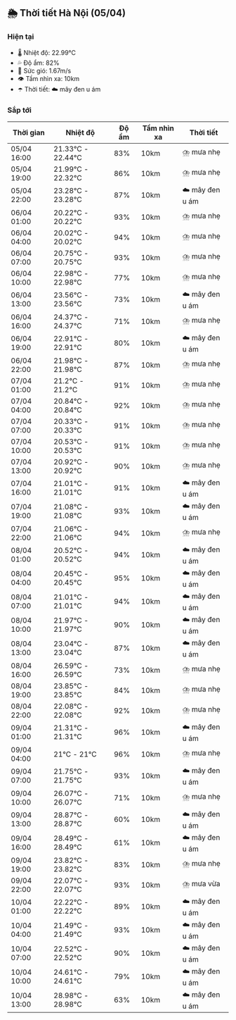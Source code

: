 ## 🌦️ Thời tiết Hà Nội (05/04)

### Hiện tại

- 🌡️ Nhiệt độ: 22.99℃
- 💦 Độ ẩm: 82%
- 💨 Sức gió: 1.67m/s
- 👁️ Tầm nhìn xa: 10km
- ☂️ Thời tiết: ☁️ mây đen u ám

### Sắp tới

| Thời gian | Nhiệt độ | Độ ẩm | Tầm nhìn xa | Thời tiết |
| --- | --- | --- | --- | --- |
| 05/04 16:00 | 21.33℃ - 22.44℃ | 83% | 10km | ⛈️ mưa nhẹ |
| 05/04 19:00 | 21.99℃ - 22.32℃ | 86% | 10km | ⛈️ mưa nhẹ |
| 05/04 22:00 | 23.28℃ - 23.28℃ | 87% | 10km | ☁️ mây đen u ám |
| 06/04 01:00 | 20.22℃ - 20.22℃ | 93% | 10km | ⛈️ mưa nhẹ |
| 06/04 04:00 | 20.02℃ - 20.02℃ | 94% | 10km | ⛈️ mưa nhẹ |
| 06/04 07:00 | 20.75℃ - 20.75℃ | 93% | 10km | ⛈️ mưa nhẹ |
| 06/04 10:00 | 22.98℃ - 22.98℃ | 77% | 10km | ⛈️ mưa nhẹ |
| 06/04 13:00 | 23.56℃ - 23.56℃ | 73% | 10km | ☁️ mây đen u ám |
| 06/04 16:00 | 24.37℃ - 24.37℃ | 71% | 10km | ⛈️ mưa nhẹ |
| 06/04 19:00 | 22.91℃ - 22.91℃ | 80% | 10km | ☁️ mây đen u ám |
| 06/04 22:00 | 21.98℃ - 21.98℃ | 87% | 10km | ⛈️ mưa nhẹ |
| 07/04 01:00 | 21.2℃ - 21.2℃ | 91% | 10km | ⛈️ mưa nhẹ |
| 07/04 04:00 | 20.84℃ - 20.84℃ | 92% | 10km | ⛈️ mưa nhẹ |
| 07/04 07:00 | 20.33℃ - 20.33℃ | 91% | 10km | ⛈️ mưa nhẹ |
| 07/04 10:00 | 20.53℃ - 20.53℃ | 91% | 10km | ⛈️ mưa nhẹ |
| 07/04 13:00 | 20.92℃ - 20.92℃ | 90% | 10km | ⛈️ mưa nhẹ |
| 07/04 16:00 | 21.01℃ - 21.01℃ | 91% | 10km | ☁️ mây đen u ám |
| 07/04 19:00 | 21.08℃ - 21.08℃ | 93% | 10km | ☁️ mây đen u ám |
| 07/04 22:00 | 21.06℃ - 21.06℃ | 94% | 10km | ⛈️ mưa nhẹ |
| 08/04 01:00 | 20.52℃ - 20.52℃ | 94% | 10km | ☁️ mây đen u ám |
| 08/04 04:00 | 20.45℃ - 20.45℃ | 95% | 10km | ☁️ mây đen u ám |
| 08/04 07:00 | 21.01℃ - 21.01℃ | 94% | 10km | ☁️ mây đen u ám |
| 08/04 10:00 | 21.97℃ - 21.97℃ | 90% | 10km | ☁️ mây đen u ám |
| 08/04 13:00 | 23.04℃ - 23.04℃ | 87% | 10km | ☁️ mây đen u ám |
| 08/04 16:00 | 26.59℃ - 26.59℃ | 73% | 10km | ⛈️ mưa nhẹ |
| 08/04 19:00 | 23.85℃ - 23.85℃ | 84% | 10km | ⛈️ mưa nhẹ |
| 08/04 22:00 | 22.08℃ - 22.08℃ | 92% | 10km | ⛈️ mưa nhẹ |
| 09/04 01:00 | 21.31℃ - 21.31℃ | 96% | 10km | ☁️ mây đen u ám |
| 09/04 04:00 | 21℃ - 21℃ | 96% | 10km | ⛈️ mưa nhẹ |
| 09/04 07:00 | 21.75℃ - 21.75℃ | 93% | 10km | ☁️ mây đen u ám |
| 09/04 10:00 | 26.07℃ - 26.07℃ | 71% | 10km | ⛈️ mưa nhẹ |
| 09/04 13:00 | 28.87℃ - 28.87℃ | 60% | 10km | ☁️ mây đen u ám |
| 09/04 16:00 | 28.49℃ - 28.49℃ | 61% | 10km | ☁️ mây đen u ám |
| 09/04 19:00 | 23.82℃ - 23.82℃ | 83% | 10km | ⛈️ mưa nhẹ |
| 09/04 22:00 | 22.07℃ - 22.07℃ | 93% | 10km | ⛈️ mưa vừa |
| 10/04 01:00 | 22.22℃ - 22.22℃ | 89% | 10km | ☁️ mây đen u ám |
| 10/04 04:00 | 21.49℃ - 21.49℃ | 93% | 10km | ☁️ mây đen u ám |
| 10/04 07:00 | 22.52℃ - 22.52℃ | 90% | 10km | ☁️ mây đen u ám |
| 10/04 10:00 | 24.61℃ - 24.61℃ | 79% | 10km | ☁️ mây đen u ám |
| 10/04 13:00 | 28.98℃ - 28.98℃ | 63% | 10km | ☁️ mây đen u ám |
